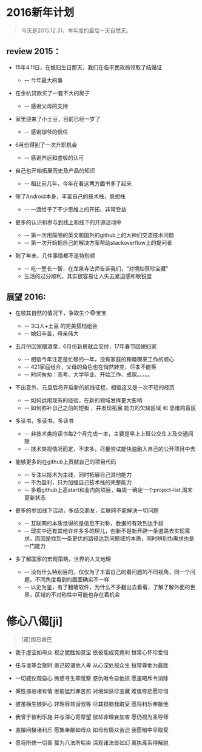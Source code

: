 # 2016新年计划
> 今天是2015.12.31，本年度的最后一天自然天。

## review 2015：
* 15年4.11日，在媳妇生日那天，我们在临平民政局领取了结婚证
	*  -- 今年最大的事

* 在余杭贷款买了一套不大的房子
	* -- 感谢父母的支持

* 家里迎来了小土豆，目前已经一岁了
	* -- 感谢珈爷的信任

* 6月份得到了一次升职机会
	* -- 感谢齐远和虚极的认可

* 自己也开始拓展历史及产品的知识
	* -- 相比前几年，今年在看这两方面书多了起来

* 除了Android本身，丰富自己的技术栈，思想栈
	* -- 一渡给予了不少思维上的开拓、非常受益
	
* 更多的认识和参与到线上和线下的开源活动中
	* -- 第一次用简陋的英文和国外的github上的大神们交流技术问题
	* -- 第一次开始把自己的解决方案帮助stackoverflow上的提问者

* 到了年末，几件事情都不是特别顺
	* -- 吃一堑长一智，在龙泉寺法师告诉我们，“对境如获珍宝藏”
	* 生活的过分顺利，其实很容易让人失去紧迫感和敏锐度

## 展望 2016:
* 在顺其自然的情况下，争取生个🐵宝宝
	* -- 3口人+土豆 的完美搭档组合
	* -- 媳妇辛苦，母亲伟大
* 五月份回家摆酒席，6月份新房就会交付，17年春节回媳妇家
	* -- 相信今年注定是忙碌的一年，没有家庭的和睦哪来工作的顺心
	* -- 421家庭组合，父母的角色也在悄然转变，尽孝不能等
	* -- 时间匆匆：高考、大学毕业、开始工作、成家。。。。。
* 不出意外，元旦后将开启新的航线征程，相信这又是一次不短的经历
	* -- 如何运用现有的经验，在新的领域发挥更大影响
	* -- 如何弥补自己之前的短板 ，并发现拓展 能力的欠缺区域 和 思维的盲区 
* 多读书，多读书，多读书
	* -- 非技术类的读书每2个月完成一本，主要是早上上班公交车上及交通间隙
	* -- 技术类视情况而定，不求多，尽量尝试能快速融入自己的公开项目中去	
* 能够更多的在github上贡献自己的项目代码
	* -- 专注以技术为主线，同时拓展自己其他能力
	* -- 不为盈利，只为加强自己技术栈的完整能力
	* -- 多看github上高start和业内的项目，每周一确定一个project-list,周末更新状态

* 更多的参加线下活动，多结交朋友，互联网不能解决一切问题
	* -- 互联网的本质觉得的是信息不对称，数据的有效到达手段
	* -- 现实中还有其他许许多多的理儿，创新不是新开辟一条道路去实现需求，而因是找到一条更优的路径达到问题域的本质，同时辨别伪需求也是一门能力

* 多了解国家的宏观策略，世界的人文地理
	* -- 没有什么特别目的，仅仅为了丰富自己的看问题的不同视角，同一个问题，不同角度看到的画面确实不一样
	* -- 以史为鉴，有了翻墙软件，为什么不多翻出去看看，了解了解外面的世界，区域的不对称性中可能也存在着机会

# 修心八偈[jì]

> [藏]朗日塘巴

* 我于虚空如母众
视之犹胜如意宝
依彼能成究竟利
恒常心怀珍爱惜

* 任与谁等会聚时
思己较诸他人卑
从心深处视众生
恒常尊他为最胜

* 一切威仪观自心
微惑寻生即觉察
惑仇唯令自他损
愿速喝斥令消除

* 秉性邪恶诸有情
思彼猛烈罪苦煎
对境如获珍宝藏
难值修悲愿珍惜

* 彼虽横生嫉妒心
非理辱骂谤我等
尽其损脑我取受
愿将利乐奉献他

* 我曾于彼利乐施
并与深心寄厚望
彼却非理妄加害
愿仍视为圣导师

* 直接间接诸利乐
愿集奉献如母众
如母有情众苦迫
我愿暗中尽取受

* 愿将所修一切善
莫为八法所垢染
深观诸法皆如幻
离执离系得解脱
